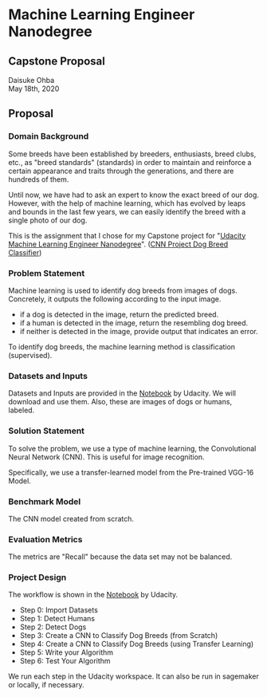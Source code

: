 # Machine Learning Engineer Nanodegree
## Capstone Proposal
Daisuke Ohba  
May 18th, 2020

## Proposal

### Domain Background

Some breeds have been established by breeders, enthusiasts, breed clubs, etc., as "breed standards" (standards) in order to maintain and reinforce a certain appearance and traits through the generations, and there are hundreds of them.

Until now, we have had to ask an expert to know the exact breed of our dog.
However, with the help of machine learning, which has evolved by leaps and bounds in the last few years, we can easily identify the breed with a single photo of our dog.

This is the assignment that I chose for my Capstone project for "[Udacity Machine Learning Engineer Nanodegree](https://www.udacity.com/course/machine-learning-engineer-nanodegree--nd009t)". ([CNN Project Dog Breed Classifier](https://github.com/udacity/deep-learning-v2-pytorch/tree/master/project-dog-classification))

### Problem Statement

Machine learning is used to identify dog breeds from images of dogs.
Concretely, it outputs the following according to the input image.
* if a dog is detected in the image, return the predicted breed.
* if a human is detected in the image, return the resembling dog breed.
* if neither is detected in the image, provide output that indicates an error.

To identify dog breeds, the machine learning method is classification (supervised).

### Datasets and Inputs

Datasets and Inputs are provided in the [Notebook](https://github.com/udacity/deep-learning-v2-pytorch/blob/master/project-dog-classification/dog_app.ipynb) by Udacity.
We will download and use them.
Also, these are images of dogs or humans, labeled.

### Solution Statement

To solve the problem, we use a type of machine learning, the Convolutional Neural Network (CNN).
This is useful for image recognition.

Specifically, we use a transfer-learned model from the Pre-trained VGG-16 Model.

### Benchmark Model

The CNN model created from scratch.

### Evaluation Metrics

The metrics are "Recall" because the data set may not be balanced.

### Project Design

The workflow is shown in the [Notebook](https://github.com/udacity/deep-learning-v2-pytorch/blob/master/project-dog-classification/dog_app.ipynb) by Udacity.

* Step 0: Import Datasets
* Step 1: Detect Humans
* Step 2: Detect Dogs
* Step 3: Create a CNN to Classify Dog Breeds (from Scratch)
* Step 4: Create a CNN to Classify Dog Breeds (using Transfer Learning)
* Step 5: Write your Algorithm
* Step 6: Test Your Algorithm

We run each step in the Udacity workspace.
It can also be run in sagemaker or locally, if necessary.
